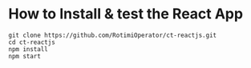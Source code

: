# How to Install & test the React App

```
git clone https://github.com/RotimiOperator/ct-reactjs.git
cd ct-reactjs
npm install
npm start
```
